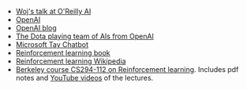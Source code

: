 - [Woj's talk at O'Reilly AI](https://conferences.oreilly.com/artificial-intelligence/ai-ca/public/schedule/detail/71237)
- [OpenAI](https://openai.com/)
- [OpenAI blog](https://blog.openai.com/)
- [The Dota playing team of AIs from OpenAI](https://blog.openai.com/openai-five/)
- [Microsoft Tay Chatbot](https://en.wikipedia.org/wiki/Tay_(bot))
- [Reinforcement learning book](https://mitpress.mit.edu/books/reinforcement-learning)
- [Reinforcement learning Wikipedia](https://en.wikipedia.org/wiki/Reinforcement_learning)
- [Berkeley course CS294-112 on Reinforcement learning](http://rail.eecs.berkeley.edu/deeprlcourse/). Includes pdf notes and [YouTube videos](https://www.youtube.com/playlist?list=PLkFD6_40KJIxJMR-j5A1mkxK26gh_qg37) of the lectures.
